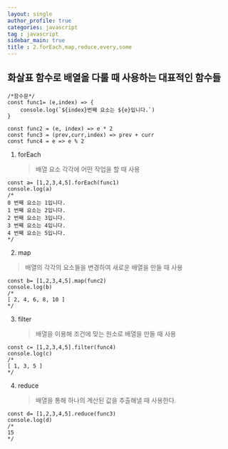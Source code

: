 ```yaml
---
layout: single
author_profile: true
categories: javascript
tag : javascript
sidebar_main: true  
title : 2.forEach,map,reduce,every,some
---
```




## 화살표 함수로 배열을 다룰 때 사용하는 대표적인 함수들 



```
/*함수문*/
const func1= (e,index) => {
    console.log(`${index}번째 요소는 ${e}입니다.`)
}

const func2 = (e, index) => e * 2
const func3 = (prev,curr,index) => prev + curr
const func4 = e => e % 2
```



1. forEach  

   > 배열 요소 각각에 어떤 작업을 할 때 사용 

```
const a= [1,2,3,4,5].forEach(func1)
console.log(a)
/*
0 번째 요소는 1입니다.
1 번째 요소는 2입니다.
2 번째 요소는 3입니다.
3 번째 요소는 4입니다.
4 번째 요소는 5입니다.
*/
```

2.  map 

   > 배열의 각각의 요소들을 변경하여 새로운 배열을 만들 때 사용 

```
const b= [1,2,3,4,5].map(func2)
console.log(b)
/*
[ 2, 4, 6, 8, 10 ]
*/
```

3. filter 

   > 배열을 이용해 조건에 맞는 원소로 배열을 만들 때 사용

```
const c= [1,2,3,4,5].filter(func4)
console.log(c)
/*
[ 1, 3, 5 ]
*/

```

4. reduce 

   >배열을 통해 하나의 계산된 값을 추출해낼 때 사용한다. 

```
const d= [1,2,3,4,5].reduce(func3)
console.log(d)
/*
15
*/
